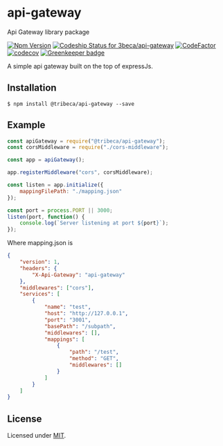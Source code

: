 # api-gateway
Api Gateway library package

[ ![Npm Version](https://badge.fury.io/js/%40tribeca%2Fapi-gateway.svg)](https://www.npmjs.com/package/@tribeca/api-gateway)
[ ![Codeship Status for 3beca/api-gateway](https://app.codeship.com/projects/9753ffc0-e720-0136-de2b-368d39e2d392/status?branch=master)](https://app.codeship.com/projects/319504)
[ ![CodeFactor](https://www.codefactor.io/repository/github/3beca/api-gateway/badge)](https://www.codefactor.io/repository/github/3beca/api-gateway)
[![codecov](https://codecov.io/gh/3beca/api-gateway/branch/master/graph/badge.svg)](https://codecov.io/gh/3beca/api-gateway) [![Greenkeeper badge](https://badges.greenkeeper.io/3beca/api-gateway.svg)](https://greenkeeper.io/)

A simple api gateway built on the top of expressJs.

## Installation

```
$ npm install @tribeca/api-gateway --save
```

## Example

```js
const apiGateway = require("@tribeca/api-gateway");
const corsMiddleware = require("./cors-middleware");

const app = apiGateway();

app.registerMiddleware("cors", corsMiddleware);

const listen = app.initialize({
    mappingFilePath: "./mapping.json"
});

const port = process.PORT || 3000;
listen(port, function() {
    console.log(`Server listening at port ${port}`);
});
```

Where mapping.json is

```json
{
    "version": 1,
    "headers": {
        "X-Api-Gateway": "api-gateway"
    },
    "middlewares": ["cors"],
    "services": [
        {
            "name": "test",
            "host": "http://127.0.0.1",
            "port": "3001",
            "basePath": "/subpath",
            "middlewares": [],
            "mappings": [
                {
                    "path": "/test",
                    "method": "GET",
                    "middlewares": []
                }
            ]
        }
    ]
}
```

## License
Licensed under [MIT](./LICENSE).